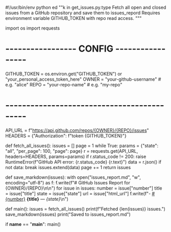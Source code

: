 
#!/usr/bin/env python ed 
""k in
get_issues.py.type
Fetch all open and closed issues from a GitHub repository and save them to issues_repord 
Requires environment variable GITHUB_TOKEN with repo read access.
"""


import os
import  requests

# ----------------- CONFIG -----------------
GITHUB_TOKEN = os.environ.get("GITHUB_TOKEN") or "your_personal_access_token_here"
OWNER = "your-github-username"   # e.g. "alice"
REPO = "your-repo-name"          # e.g. "my-repo"
# -------------------------------------------

API_URL = f"https://api.github.com/repos/{OWNER}/{REPO}/issues"
HEADERS = {"Authorization": f"token {GITHUB_TOKEN}"}

def fetch_all_issues():
    issues = []
    page = 1
    while True:
        params = {"state": "all", "per_page": 100, "page": page}
        r = requests.get(API_URL, headers=HEADERS, params=params)
        if r.status_code != 200:
            raise RuntimeError(f"GitHub API error: {r.status_code} {r.text}")
        data = r.json()
        if not data:
            break
        issues.extend(data)
        page += 1
    return issues

def save_markdown(issues):
    with open("issues_report.md", "w", encoding="utf-8") as f:
        f.write(f"# GitHub Issues Report for {OWNER}/{REPO}\n\n")
        for issue in issues:
            number = issue["number"]
            title = issue["title"]
            state = issue["state"]
            url = issue["html_url"]
            f.write(f"- [#{number}]({url}) **{title}** — _{state}_\n")

def main():
    issues = fetch_all_issues()
    print(f"Fetched {len(issues)} issues.")
    save_markdown(issues)
    print("Saved to issues_report.md")

if __name__ == "__main__":
    main()
